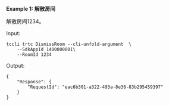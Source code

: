 **Example 1: 解散房间**

解散房间1234。

Input: 

```
tccli trtc DismissRoom --cli-unfold-argument  \
    --SdkAppId 1400000001\
    --RoomId 1234
```

Output: 
```
{
    "Response": {
        "RequestId": "eac6b301-a322-493a-8e36-83b295459397"
    }
}
```

